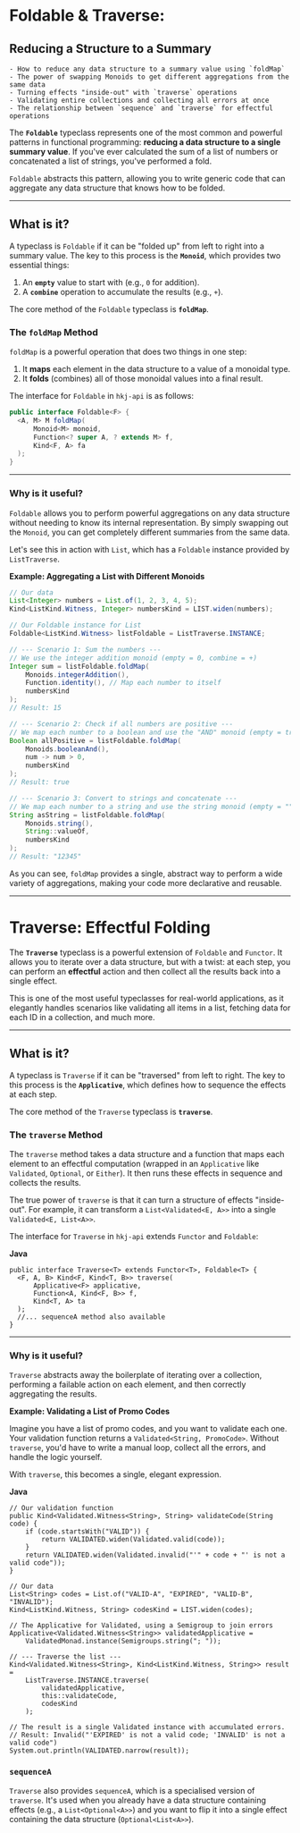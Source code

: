 # Foldable & Traverse: 
## Reducing a Structure to a Summary

~~~admonish info title="What You'll Learn"
- How to reduce any data structure to a summary value using `foldMap`
- The power of swapping Monoids to get different aggregations from the same data
- Turning effects "inside-out" with `traverse` operations
- Validating entire collections and collecting all errors at once
- The relationship between `sequence` and `traverse` for effectful operations
~~~

The **`Foldable`** typeclass represents one of the most common and powerful patterns in functional programming: **reducing a data structure to a single summary value**. If you've ever calculated the sum of a list of numbers or concatenated a list of strings, you've performed a fold.

`Foldable` abstracts this pattern, allowing you to write generic code that can aggregate any data structure that knows how to be folded.

---

## What is it?

A typeclass is `Foldable` if it can be "folded up" from left to right into a summary value. The key to this process is the **`Monoid`**, which provides two essential things:

1. An **`empty`** value to start with (e.g., `0` for addition).
2. A **`combine`** operation to accumulate the results (e.g., `+`).

The core method of the `Foldable` typeclass is **`foldMap`**.

### The `foldMap` Method

`foldMap` is a powerful operation that does two things in one step:

1. It **maps** each element in the data structure to a value of a monoidal type.
2. It **folds** (combines) all of those monoidal values into a final result.

The interface for `Foldable` in `hkj-api` is as follows:


``` java
public interface Foldable<F> {
  <A, M> M foldMap(
      Monoid<M> monoid,
      Function<? super A, ? extends M> f,
      Kind<F, A> fa
  );
}
```

---

### Why is it useful?

`Foldable` allows you to perform powerful aggregations on any data structure without needing to know its internal representation. By simply swapping out the `Monoid`, you can get completely different summaries from the same data.

Let's see this in action with `List`, which has a `Foldable` instance provided by `ListTraverse`.

**Example: Aggregating a List with Different Monoids**


``` java
// Our data
List<Integer> numbers = List.of(1, 2, 3, 4, 5);
Kind<ListKind.Witness, Integer> numbersKind = LIST.widen(numbers);

// Our Foldable instance for List
Foldable<ListKind.Witness> listFoldable = ListTraverse.INSTANCE;

// --- Scenario 1: Sum the numbers ---
// We use the integer addition monoid (empty = 0, combine = +)
Integer sum = listFoldable.foldMap(
    Monoids.integerAddition(),
    Function.identity(), // Map each number to itself
    numbersKind
);
// Result: 15

// --- Scenario 2: Check if all numbers are positive ---
// We map each number to a boolean and use the "AND" monoid (empty = true, combine = &&)
Boolean allPositive = listFoldable.foldMap(
    Monoids.booleanAnd(),
    num -> num > 0,
    numbersKind
);
// Result: true

// --- Scenario 3: Convert to strings and concatenate ---
// We map each number to a string and use the string monoid (empty = "", combine = +)
String asString = listFoldable.foldMap(
    Monoids.string(),
    String::valueOf,
    numbersKind
);
// Result: "12345"
```

As you can see, `foldMap` provides a single, abstract way to perform a wide variety of aggregations, making your code more declarative and reusable.

---

# Traverse: Effectful Folding

The **`Traverse`** typeclass is a powerful extension of `Foldable` and `Functor`. It allows you to iterate over a data structure, but with a twist: at each step, you can perform an **effectful** action and then collect all the results back into a single effect.

This is one of the most useful typeclasses for real-world applications, as it elegantly handles scenarios like validating all items in a list, fetching data for each ID in a collection, and much more.

---

## What is it?

A typeclass is `Traverse` if it can be "traversed" from left to right. The key to this process is the **`Applicative`**, which defines how to sequence the effects at each step.

The core method of the `Traverse` typeclass is **`traverse`**.

### The `traverse` Method

The `traverse` method takes a data structure and a function that maps each element to an effectful computation (wrapped in an `Applicative` like `Validated`, `Optional`, or `Either`). It then runs these effects in sequence and collects the results.

The true power of `traverse` is that it can turn a structure of effects "inside-out". For example, it can transform a `List<Validated<E, A>>` into a single `Validated<E, List<A>>`.

The interface for `Traverse` in `hkj-api` extends `Functor` and `Foldable`:

**Java**

```
public interface Traverse<T> extends Functor<T>, Foldable<T> {
  <F, A, B> Kind<F, Kind<T, B>> traverse(
      Applicative<F> applicative,
      Function<A, Kind<F, B>> f,
      Kind<T, A> ta
  );
  //... sequenceA method also available
}
```

---

### Why is it useful?

`Traverse` abstracts away the boilerplate of iterating over a collection, performing a failable action on each element, and then correctly aggregating the results.

**Example: Validating a List of Promo Codes**

Imagine you have a list of promo codes, and you want to validate each one. Your validation function returns a `Validated<String, PromoCode>`. Without `traverse`, you'd have to write a manual loop, collect all the errors, and handle the logic yourself.

With `traverse`, this becomes a single, elegant expression.

**Java**

```
// Our validation function
public Kind<Validated.Witness<String>, String> validateCode(String code) {
    if (code.startsWith("VALID")) {
        return VALIDATED.widen(Validated.valid(code));
    }
    return VALIDATED.widen(Validated.invalid("'" + code + "' is not a valid code"));
}

// Our data
List<String> codes = List.of("VALID-A", "EXPIRED", "VALID-B", "INVALID");
Kind<ListKind.Witness, String> codesKind = LIST.widen(codes);

// The Applicative for Validated, using a Semigroup to join errors
Applicative<Validated.Witness<String>> validatedApplicative =
    ValidatedMonad.instance(Semigroups.string("; "));

// --- Traverse the list ---
Kind<Validated.Witness<String>, Kind<ListKind.Witness, String>> result =
    ListTraverse.INSTANCE.traverse(
        validatedApplicative,
        this::validateCode,
        codesKind
    );

// The result is a single Validated instance with accumulated errors.
// Result: Invalid("'EXPIRED' is not a valid code; 'INVALID' is not a valid code")
System.out.println(VALIDATED.narrow(result));
```

### `sequenceA`

`Traverse` also provides `sequenceA`, which is a specialised version of `traverse`. It's used when you already have a data structure containing effects (e.g., a `List<Optional<A>>`) and you want to flip it into a single effect containing the data structure (`Optional<List<A>>`).
